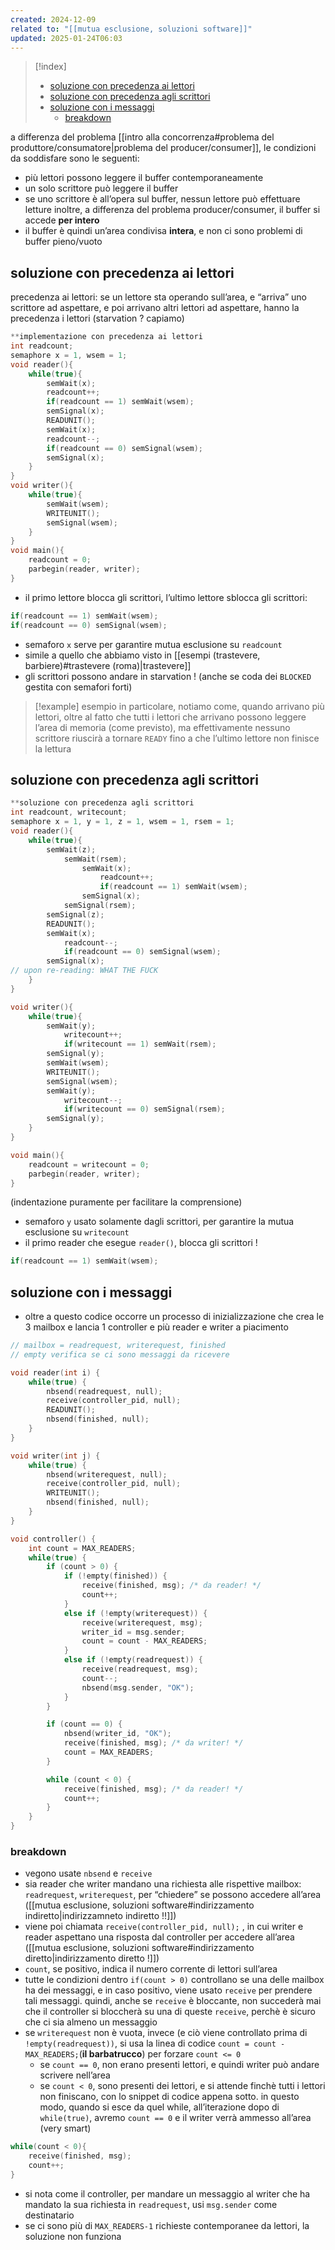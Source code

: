 ```yaml
---
created: 2024-12-09
related to: "[[mutua esclusione, soluzioni software]]"
updated: 2025-01-24T06:03
---
```

>[!index]
>
>- [soluzione con precedenza ai lettori](#soluzione%20con%20precedenza%20ai%20lettori)
>- [soluzione con precedenza agli scrittori](#soluzione%20con%20precedenza%20agli%20scrittori)
>- [soluzione con i messaggi](#soluzione%20con%20i%20messaggi)
>	- [breakdown](#breakdown)

a differenza del problema [[intro alla concorrenza#problema del produttore/consumatore|problema del producer/consumer]], le condizioni da soddisfare sono le seguenti:
- più lettori possono leggere il buffer contemporaneamente
- un solo scrittore può leggere il buffer
- se uno scrittore è all’opera sul buffer, nessun lettore può effettuare letture
inoltre, a differenza del problema producer/consumer, il buffer si accede **per intero**
- il buffer è quindi un’area condivisa **intera**, e non ci sono problemi di buffer pieno/vuoto
## soluzione con precedenza ai lettori
precedenza ai lettori: se un lettore sta operando sull’area, e “arriva” uno scrittore ad aspettare, e poi arrivano altri lettori ad aspettare, hanno la precedenza i lettori (starvation ? capiamo)
```c
**implementazione con precedenza ai lettori
int readcount;
semaphore x = 1, wsem = 1;
void reader(){
	while(true){
		semWait(x);
		readcount++;
		if(readcount == 1) semWait(wsem);
		semSignal(x);
		READUNIT();
		semWait(x);
		readcount--;
		if(readcount == 0) semSignal(wsem);
		semSignal(x);
	}
}
void writer(){
	while(true){
		semWait(wsem);
		WRITEUNIT();
		semSignal(wsem);
	}
}
void main(){
	readcount = 0;
	parbegin(reader, writer);
}
```
- il primo lettore blocca gli scrittori, l’ultimo lettore sblocca gli scrittori:
```c
if(readcount == 1) semWait(wsem);
if(readcount == 0) semSignal(wsem);
```
- semaforo `x` serve per garantire mutua esclusione su `readcount`
- simile a quello che abbiamo visto in [[esempi (trastevere, barbiere)#trastevere (roma)|trastevere]] 
- gli scrittori possono andare in starvation ! (anche se coda dei `BLOCKED` gestita con semafori forti)
>[!example] esempio
>in particolare, notiamo come, quando arrivano più lettori, oltre al fatto che tutti i lettori che arrivano possono leggere l’area di memoria (come previsto), ma effettivamente nessuno scrittore riuscirà a tornare `READY` fino a che l’ultimo lettore non finisce la lettura
## soluzione con precedenza agli scrittori
```c
**soluzione con precedenza agli scrittori
int readcount, writecount;
semaphore x = 1, y = 1, z = 1, wsem = 1, rsem = 1;
void reader(){
	while(true){
		semWait(z);
			semWait(rsem);
				semWait(x);
					readcount++;
					if(readcount == 1) semWait(wsem);
				semSignal(x);
			semSignal(rsem);
		semSignal(z);
		READUNIT();
		semWait(x);
			readcount--;
			if(readcount == 0) semSignal(wsem);
		semSignal(x);
// upon re-reading: WHAT THE FUCK
	}
}

void writer(){
	while(true){
		semWait(y);
			writecount++;
			if(writecount == 1) semWait(rsem);
		semSignal(y);
		semWait(wsem);
		WRITEUNIT();
		semSignal(wsem);
		semWait(y);
			writecount--;
			if(writecount == 0) semSignal(rsem);
		semSignal(y);
	}
}

void main(){
	readcount = writecount = 0;
	parbegin(reader, writer);
}
```
(indentazione puramente per facilitare la comprensione)
- semaforo `y` usato solamente dagli scrittori, per garantire la mutua esclusione su `writecount`
- il primo reader che esegue `reader()`, blocca gli scrittori !
```c
if(readcount == 1) semWait(wsem);
```
## soluzione con i messaggi
- oltre a questo codice occorre un processo di inizializzazione che crea le 3 mailbox e lancia 1 controller e più reader e writer a piacimento
```c
// mailbox = readrequest, writerequest, finished
// empty verifica se ci sono messaggi da ricevere

void reader(int i) {
	while(true) {
		nbsend(readrequest, null);
		receive(controller_pid, null);
		READUNIT();
		nbsend(finished, null);
	}
}

void writer(int j) {
	while(true) {
		nbsend(writerequest, null);
		receive(controller_pid, null);
		WRITEUNIT();
		nbsend(finished, null);
	}
}

void controller() {
	int count = MAX_READERS;
	while(true) {
		if (count > 0) {
			if (!empty(finished)) {
				receive(finished, msg); /* da reader! */
				count++;
			}
			else if (!empty(writerequest)) {
				receive(writerequest, msg);
				writer_id = msg.sender;
				count = count - MAX_READERS;
			}
			else if (!empty(readrequest)) {
				receive(readrequest, msg);
				count--;
				nbsend(msg.sender, "OK");
			}
		}

		if (count == 0) {
			nbsend(writer_id, "OK");
			receive(finished, msg); /* da writer! */
			count = MAX_READERS;
		}

		while (count < 0) {
			receive(finished, msg); /* da reader! */
			count++;
		}
	}
}
```
### breakdown 
- vegono usate `nbsend` e `receive`
- sia reader che writer mandano una richiesta alle rispettive mailbox: `readrequest`, `writerequest`, per “chiedere” se possono accedere all’area ([[mutua esclusione, soluzioni software#indirizzamento indiretto|indirizzamneto indiretto !!]])
- viene poi chiamata `receive(controller_pid, null);` , in cui writer e reader aspettano una risposta dal controller per accedere all’area ([[mutua esclusione, soluzioni software#indirizzamento diretto|indirizzamento diretto !]])
- `count`, se positivo, indica il numero corrente di lettori sull’area
- tutte le condizioni dentro `if(count > 0)` controllano se una delle mailbox ha dei messaggi, e in caso positivo, viene usato `receive` per prendere tali messaggi. quindi, anche se `receive` è bloccante, non succederà mai che il controller si bloccherà su una di queste `receive`, perchè è sicuro che ci sia almeno un messaggio
- se `writerequest` non è vuota, invece (e ciò viene controllato prima di `!empty(readrequest))`, si usa la linea di codice `count = count - MAX_READERS;`(**il barbatrucco**) per forzare `count <= 0`
	- se `count == 0`, non erano presenti lettori, e quindi writer può andare scrivere nell’area
	- se `count < 0`, sono presenti dei lettori, e si attende finchè tutti i lettori non finiscano, con lo snippet di codice appena sotto. in questo modo, quando si esce da quel while, all’iterazione dopo di `while(true)`, avremo `count == 0` e il writer verrà ammesso all’area (very smart)
```c
while(count < 0){
	receive(finished, msg);
	count++;
}
```
- si nota come il controller, per mandare un messaggio al writer che ha mandato la sua richiesta in `readrequest`, usi `msg.sender` come destinatario
- se ci sono più di `MAX_READERS-1` richieste contemporanee da lettori, la soluzione non funziona
